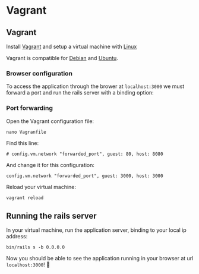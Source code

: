 # Vagrant

## Vagrant

Install [Vagrant](https://www.vagrantup.com/) and setup a virtual machine with [Linux](prerequisites.md)

Vagrant is compatible for [Debian](debian.md) and [Ubuntu](ubuntu.md).

### Browser configuration

To access the application through the brower at `localhost:3000` we must forward a port and run the rails server with a binding option:

### Port forwarding

Open the Vagrant configuration file:

```text
nano Vagranfile
```

Find this line:

```text
# config.vm.network "forwarded_port", guest: 80, host: 8080
```

And change it for this configuration:

```text
config.vm.network "forwarded_port", guest: 3000, host: 3000
```

Reload your virtual machine:

```text
vagrant reload
```

## Running the rails server

In your virtual machine, run the application server, binding to your local ip address:

```text
bin/rails s -b 0.0.0.0
```

Now you should be able to see the application running in your browser at url `localhost:3000`! :tada:

